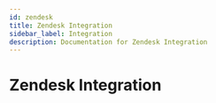 ```yaml
---
id: zendesk
title: Zendesk Integration
sidebar_label: Integration
description: Documentation for Zendesk Integration
---
```


# Zendesk Integration
